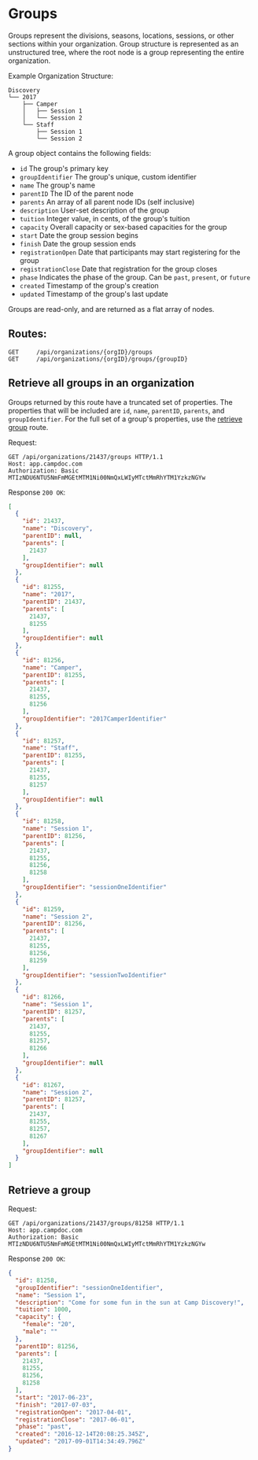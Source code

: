 # Groups

Groups represent the divisions, seasons, locations, sessions, or other sections within your organization. Group structure is represented as an unstructured tree, where the root node is a group representing the entire organization.

Example Organization Structure:
```
Discovery
└── 2017
    ├── Camper
    │   ├── Session 1
    │   └── Session 2
    └── Staff
        ├── Session 1
        └── Session 2
```

A group object contains the following fields:

- `id` The group's primary key
- `groupIdentifier` The group's unique, custom identifier
- `name` The group's name
- `parentID` The ID of the parent node
- `parents` An array of all parent node IDs (self inclusive)
- `description` User-set description of the group
- `tuition` Integer value, in cents, of the group's tuition
- `capacity` Overall capacity or sex-based capacities for the group
- `start` Date the group session begins
- `finish` Date the group session ends
- `registrationOpen` Date that participants may start registering for the group
- `registrationClose` Date that registration for the group closes
- `phase` Indicates the phase of the group. Can be `past`, `present`, or `future`
- `created` Timestamp of the group's creation
- `updated` Timestamp of the group's last update

Groups are read-only, and are returned as a flat array of nodes.

## Routes:

```
GET     /api/organizations/{orgID}/groups
GET     /api/organizations/{orgID}/groups/{groupID}
```
## Retrieve all groups in an organization
Groups returned by this route have a truncated set of properties. The properties that will be included are `id`, `name`, `parentID`, `parents`, and `groupIdentifier`. For the full set of a group's properties, use the [retrieve group](#retrieve_group) route.

Request:

```
GET /api/organizations/21437/groups HTTP/1.1
Host: app.campdoc.com
Authorization: Basic MTIzNDU6NTU5NmFmMGEtMTM1Ni00NmQxLWIyMTctMmRhYTM1YzkzNGYw
```

Response `200 OK`:

```json
[
  {
    "id": 21437,
    "name": "Discovery",
    "parentID": null,
    "parents": [
      21437
    ],
    "groupIdentifier": null
  },
  {
    "id": 81255,
    "name": "2017",
    "parentID": 21437,
    "parents": [
      21437,
      81255
    ],
    "groupIdentifier": null
  },
  {
    "id": 81256,
    "name": "Camper",
    "parentID": 81255,
    "parents": [
      21437,
      81255,
      81256
    ],
    "groupIdentifier": "2017CamperIdentifier"
  },
  {
    "id": 81257,
    "name": "Staff",
    "parentID": 81255,
    "parents": [
      21437,
      81255,
      81257
    ],
    "groupIdentifier": null
  },
  {
    "id": 81258,
    "name": "Session 1",
    "parentID": 81256,
    "parents": [
      21437,
      81255,
      81256,
      81258
    ],
    "groupIdentifier": "sessionOneIdentifier"
  },
  {
    "id": 81259,
    "name": "Session 2",
    "parentID": 81256,
    "parents": [
      21437,
      81255,
      81256,
      81259
    ],
    "groupIdentifier": "sessionTwoIdentifier"
  },
  {
    "id": 81266,
    "name": "Session 1",
    "parentID": 81257,
    "parents": [
      21437,
      81255,
      81257,
      81266
    ],
    "groupIdentifier": null
  },
  {
    "id": 81267,
    "name": "Session 2",
    "parentID": 81257,
    "parents": [
      21437,
      81255,
      81257,
      81267
    ],
    "groupIdentifier": null
  }
]
```

## <a name="retrieve_group"></a> Retrieve a group

Request:

```
GET /api/organizations/21437/groups/81258 HTTP/1.1
Host: app.campdoc.com
Authorization: Basic MTIzNDU6NTU5NmFmMGEtMTM1Ni00NmQxLWIyMTctMmRhYTM1YzkzNGYw
```

Response `200 OK`:

```json
{
  "id": 81258,
  "groupIdentifier": "sessionOneIdentifier",
  "name": "Session 1",
  "description": "Come for some fun in the sun at Camp Discovery!",
  "tuition": 1000,
  "capacity": {
    "female": "20",
    "male": ""
  },
  "parentID": 81256,
  "parents": [
    21437,
    81255,
    81256,
    81258
  ],
  "start": "2017-06-23",
  "finish": "2017-07-03",
  "registrationOpen": "2017-04-01",
  "registrationClose": "2017-06-01",
  "phase": "past",
  "created": "2016-12-14T20:08:25.345Z",
  "updated": "2017-09-01T14:34:49.796Z"
}
```
